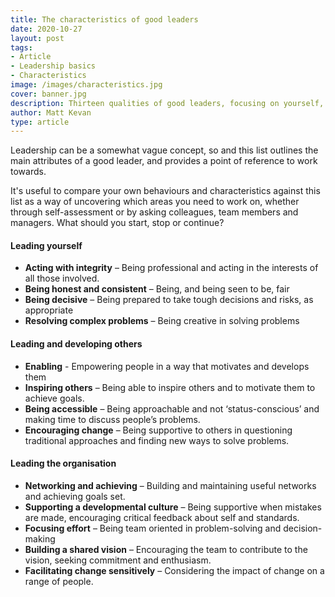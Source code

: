 ```yaml
---
title: The characteristics of good leaders
date: 2020-10-27
layout: post
tags:
- Article
- Leadership basics
- Characteristics
image: /images/characteristics.jpg
cover: banner.jpg
description: Thirteen qualities of good leaders, focusing on yourself, others and the organisation.
author: Matt Kevan
type: article
---
```

Leadership can be a somewhat vague concept, so and this list outlines the main attributes of a good leader, and provides a point of reference to work towards.

It's useful to compare your own behaviours and characteristics against this list as a way of uncovering which areas you need to work on, whether through self-assessment or by asking colleagues, team members and managers. What should you start, stop or continue?

#### **Leading yourself**

* **Acting with integrity** – Being professional and acting in the interests of all those involved.
* **Being honest and consistent** – Being, and being seen to be, fair
* **Being decisive** – Being prepared to take tough decisions and risks, as appropriate
* **Resolving complex problems** – Being creative in solving problems

#### Leading and developing others

* **Enabling** - Empowering people in a way that motivates and develops them
* **Inspiring others** – Being able to inspire others and to motivate them to achieve goals.
* **Being accessible** – Being approachable and not ‘status-conscious’ and making time to discuss people’s problems.
* **Encouraging change** – Being supportive to others in questioning traditional approaches and finding new ways to solve problems.

#### Leading the organisation

* **Networking and achieving** – Building and maintaining useful networks and achieving goals set.
* **Supporting a developmental culture** – Being supportive when mistakes are made, encouraging critical feedback about self and standards. 
* **Focusing effort** – Being team oriented in problem-solving and decision-making
* **Building a shared vision** – Encouraging the team to contribute to the vision, seeking commitment and enthusiasm.
* **Facilitating change sensitively** – Considering the impact of change on a range of people.
